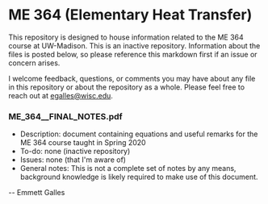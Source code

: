 # ME 364 (Elementary Heat Transfer)

This repository is designed to house information related to the ME 364 course at UW-Madison. This is an inactive repository. Information about the files is posted below, so please reference this markdown first if an issue or concern arises.

I welcome feedback, questions, or comments you may have about any file in this repository or about the repository as a whole. Please feel free to reach out at egalles@wisc.edu. 

### ME_364__FINAL_NOTES.pdf

  - Description: document containing equations and useful remarks for the ME 364 course taught in Spring 2020
  - To-do: none (inactive repository)
  - Issues: none (that I'm aware of)
  - General notes: This is not a complete set of notes by any means, background knowledge is likely required to make use of this document.

-- Emmett Galles